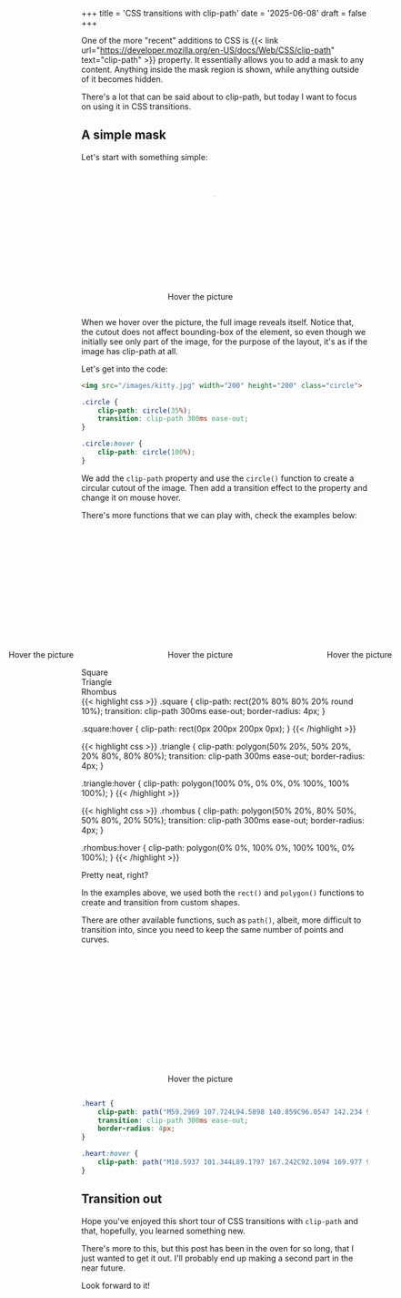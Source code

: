 +++
title = 'CSS transitions with clip-path'
date = '2025-06-08'
draft = false
+++

One of the more "recent" additions to CSS is {{< link url="https://developer.mozilla.org/en-US/docs/Web/CSS/clip-path" text="clip-path" >}} property. It essentially allows you to add a mask to any content. Anything inside the mask region is shown, while anything outside of it becomes hidden.

There's a lot that can be said about to clip-path, but today I want to focus on using it in CSS transitions.

<!--more-->

<style>
.example {
    display: flex;
    justify-content: center;
}
</style>

## A simple mask

Let's start with something simple:

<style>
    .circle {
        clip-path: circle(35%);
        transition: clip-path 400ms ease-out;
        border-radius: 4px;
    }

    .circle:hover {
        clip-path: circle(100%);
    }
</style>
<div class="example">
    <figure>
        <img src="/images/kitty.jpg" alt="A kitty sunbathing in a outside sofa" width="200" height="200" class="circle">
        <figcaption>Hover the picture</figcaption>
    </figure>
</div>

When we hover over the picture, the full image reveals itself. Notice that, the cutout does not affect bounding-box of the element, so even though we initially see only part of the image, for the purpose of the layout, it's as if the image has clip-path at all.

Let's get into the code:

```html
<img src="/images/kitty.jpg" width="200" height="200" class="circle">
```

```css
.circle {
    clip-path: circle(35%);
    transition: clip-path 300ms ease-out;
}

.circle:hover {
    clip-path: circle(100%);
}
```

We add the `clip-path` property and use the `circle()` function to create a circular cutout of the image. Then add a transition effect to the property and change it on mouse hover.

There's more functions that we can play with, check the examples below:

<style>
    .square {
        clip-path: rect(20% 80% 80% 20% round 10%);
        transition: clip-path 300ms ease-out;
        border-radius: 4px;
    }

    .square:hover {
        clip-path: rect(0px 200px 200px 0px);
    }

    .triangle {
        clip-path: polygon(50% 20%, 50% 20%, 20% 80%, 80% 80%);
        transition: clip-path 300ms ease-out;
        border-radius: 4px;
    }

    .triangle:hover {
        clip-path: polygon(100% 0%, 0% 0%, 0% 100%, 100% 100%);
    }

    .rhombus {
        clip-path: polygon(50% 20%, 80% 50%, 50% 80%, 20% 50%);
        transition: clip-path 300ms ease-out;
        border-radius: 4px;
    }

    .rhombus:hover {
        clip-path: polygon(0% 0%, 100% 0%, 100% 100%, 0% 100%);
    }
</style>
<div class="example">
    <figure>
        <img src="/images/kitty.jpg" alt="A kitty sunbathing in a outside sofa" width="200" height="200" class="square">
        <figcaption>Hover the picture</figcaption>
    </figure>
    <figure>
        <img src="/images/kitty.jpg" alt="A kitty sunbathing in a outside sofa" width="200" height="200" class="triangle">
        <figcaption>Hover the picture</figcaption>
    </figure>
    <figure>
        <img src="/images/kitty.jpg" alt="A kitty sunbathing in a outside sofa" width="200" height="200" class="rhombus">
        <figcaption>Hover the picture</figcaption>
    </figure>
</div>

<div class="tabs margin-top-base" id="tabs-01">
    <div class="tabs-header">
        <div data-index="1" class="tabs-item tabs--active">Square</div>
        <div data-index="2" class="tabs-item">Triangle</div>
        <div data-index="3" class="tabs-item">Rhombus</div>
    </div>
    <div class="tabs-body">
        <div data-index="1" class="tabs-item tabs--active">
{{< highlight css >}}
.square {
    clip-path: rect(20% 80% 80% 20% round 10%);
    transition: clip-path 300ms ease-out;
    border-radius: 4px;
}

.square:hover {
    clip-path: rect(0px 200px 200px 0px);
}
{{< /highlight >}}
        </div>
        <div data-index="2" class="tabs-item">
{{< highlight css >}}
.triangle {
    clip-path: polygon(50% 20%, 50% 20%, 20% 80%, 80% 80%);
    transition: clip-path 300ms ease-out;
    border-radius: 4px;
}

.triangle:hover {
    clip-path: polygon(100% 0%, 0% 0%, 0% 100%, 100% 100%);
}
{{< /highlight >}}
        </div>
        <div data-index="3" class="tabs-item">
{{< highlight css >}}
.rhombus {
    clip-path: polygon(50% 20%, 80% 50%, 50% 80%, 20% 50%);
    transition: clip-path 300ms ease-out;
    border-radius: 4px;
}

.rhombus:hover {
    clip-path: polygon(0% 0%, 100% 0%, 100% 100%, 0% 100%);
}
{{< /highlight >}}
        </div>
    </div>
</div>

Pretty neat, right?

In the examples above, we used both the `rect()` and `polygon()` functions to create and transition from custom shapes.

There are other available functions, such as `path()`, albeit, more difficult to transition into, since you need to keep the same number of points and curves.

<style>
    .heart {
        clip-path: path("M59.2969 107.724L94.5898 140.859C96.0547 142.234 97.9883 143 100 143C102.012 143 103.945 142.234 105.41 140.859L140.703 107.724C146.641 102.165 150 94.3677 150 86.2165V85.0773C150 71.3479 140.137 59.6416 126.68 57.3828C117.773 55.8901 108.711 58.8167 102.344 65.2198L100 67.5768L97.6562 65.2198C91.2891 58.8167 82.2266 55.8901 73.3203 57.3828C59.8633 59.6416 50 71.3479 50 85.0773V86.2165C50 94.3677 53.3594 102.165 59.2969 107.724Z");
        transition: clip-path 300ms ease-out;
        border-radius: 4px;
    }

    .heart:hover {
        clip-path: path("M18.5937 101.344L89.1797 167.242C92.1094 169.977 95.9766 171.5 100 171.5C104.023 171.5 107.891 169.977 110.82 167.242L181.406 101.344C193.281 90.2891 200 74.7813 200 58.5703V56.3047C200 29 180.273 5.71875 153.359 1.22656C135.547 -1.74219 117.422 4.07813 104.688 16.8125L100 21.5L95.3125 16.8125C82.5781 4.07813 64.4531 -1.74219 46.6406 1.22656C19.7266 5.71875 0 29 0 56.3047V58.5703C0 74.7813 6.71875 90.2891 18.5937 101.344Z");
    }
</style>
<div class="example">
    <figure>
        <img src="/images/kitty.jpg" alt="A kitty sunbathing in a outside sofa" width="200" height="200" class="heart">
        <figcaption>Hover the picture</figcaption>
    </figure>
</div>

```CSS
.heart {
    clip-path: path("M59.2969 107.724L94.5898 140.859C96.0547 142.234 97.9883 143 100 143C102.012 143 103.945 142.234 105.41 140.859L140.703 107.724C146.641 102.165 150 94.3677 150 86.2165V85.0773C150 71.3479 140.137 59.6416 126.68 57.3828C117.773 55.8901 108.711 58.8167 102.344 65.2198L100 67.5768L97.6562 65.2198C91.2891 58.8167 82.2266 55.8901 73.3203 57.3828C59.8633 59.6416 50 71.3479 50 85.0773V86.2165C50 94.3677 53.3594 102.165 59.2969 107.724Z");
    transition: clip-path 300ms ease-out;
    border-radius: 4px;
}

.heart:hover {
    clip-path: path("M18.5937 101.344L89.1797 167.242C92.1094 169.977 95.9766 171.5 100 171.5C104.023 171.5 107.891 169.977 110.82 167.242L181.406 101.344C193.281 90.2891 200 74.7813 200 58.5703V56.3047C200 29 180.273 5.71875 153.359 1.22656C135.547 -1.74219 117.422 4.07813 104.688 16.8125L100 21.5L95.3125 16.8125C82.5781 4.07813 64.4531 -1.74219 46.6406 1.22656C19.7266 5.71875 0 29 0 56.3047V58.5703C0 74.7813 6.71875 90.2891 18.5937 101.344Z");
}
```

## Transition out

Hope you've enjoyed this short tour of CSS transitions with `clip-path` and that, hopefully, you learned something new.

There's more to this, but this post has been in the oven for so long, that I just wanted to get it out. I'll probably end up making a second part in the near future.

Look forward to it!

